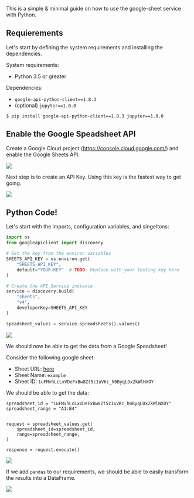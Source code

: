 
This is a simple & minimal guide on how to use the google-sheet service with Python.

## Requierements

Let's start by defining the system requirements and installing the dependencies.

System requirements:
* Python 3.5 or greater

Dependencies:
* `google-api-python-client==1.8.3` 
* (optional) `jupyter==1.0.0`

```commandline
$ pip install google-api-python-client==1.8.3 jupyter==1.0.0
```

## Enable the Google Speadsheet API

Create a Google Cloud project (https://console.cloud.google.com/) and enable the Google Sheets API.

![](https://hackmd.io/_uploads/S1LAtHDI5.png)

Next step is to create an API Key. Using this key is the fastest way to get going.

![](https://hackmd.io/_uploads/BkN9k8vIq.png)

## Python Code!

Let's start with the imports, configuration variables, and singeltons:


```python 
import os
from googleapiclient import discovery

# Get the key from the environ variables
SHEETS_API_KEY = os.environ.get(
    "SHEETS_API_KEY",
    default="YOUR-KEY"  # TODO: Replace with your testing key here
) 

# Create the API Service instance
service = discovery.build(
    "sheets",
    "v4",
    developerKey=SHEETS_API_KEY
)

speadsheet_values = service.spreadsheets().values()
```

![](https://hackmd.io/_uploads/HJ8DwUwIc.png)


We should now be able to get the data from a Google Speadsheet!

Consider the following google sheet:
* Sheet URL: [here](https://docs.google.com/spreadsheets/d/1uFMvhLcLxVDeFxBw8Zt5cIuVKc_h0ByqLDx2kWlNXOY/)
* Sheet Name: `example`
* Sheet ID: `1uFMvhLcLxVDeFxBw8Zt5cIuVKc_h0ByqLDx2kWlNXOY`

We should be able to get the data:

```python=
spreadsheet_id = "1uFMvhLcLxVDeFxBw8Zt5cIuVKc_h0ByqLDx2kWlNXOY"
spreadsheet_range = "A1:B4"


request = spreadsheet_values.get(
    spreadsheet_id=spreadsheet_id,
    range=spreadsheet_range,
)

response = request.execute()
```
![](https://hackmd.io/_uploads/ry7FP8vL9.png)

If we add `pandas` to our requirements, we should be able to easily transform the results into a DataFrame.

![](https://hackmd.io/_uploads/rkoMuIPIq.png)
